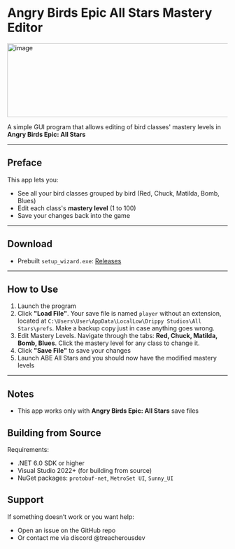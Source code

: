 # Angry Birds Epic All Stars Mastery Editor
<img width="896" height="169" alt="image" src="https://github.com/user-attachments/assets/319726e9-3859-4c68-a101-d02dc4e8dcc9" />

A simple GUI program that allows editing of bird classes' mastery levels in **Angry Birds Epic: All Stars**

---

## Preface
This app lets you:
* See all your bird classes grouped by bird (Red, Chuck, Matilda, Bomb, Blues)
* Edit each class's **mastery level** (1 to 100)
* Save your changes back into the game

---

## Download
- Prebuilt `setup_wizard.exe`: [Releases](https://github.com/TreacherousDev/Angry-Birds-Epic-All-Stars-Mastery-Editor/releases/tag/v1.0)

---

## How to Use
1. Launch the program
2. Click **"Load File"**. Your save file is named `player` without an extension, located at `C:\Users\User\AppData\LocalLow\Drippy Studios\All Stars\prefs`. Make a backup copy just in case anything goes wrong.
3. Edit Mastery Levels. Navigate through the tabs: **Red, Chuck, Matilda, Bomb, Blues**. Click the mastery level for any class to change it.
4. Click **"Save File"** to save your changes
5. Launch ABE All Stars and you should now have the modified mastery levels

---
## Notes
* This app works only with **Angry Birds Epic: All Stars** save files

## Building from Source
Requirements:
- .NET 6.0 SDK or higher
- Visual Studio 2022+ (for building from source)
- NuGet packages: `protobuf-net`, `MetroSet UI`, `Sunny_UI`

## Support
If something doesn’t work or you want help:
* Open an issue on the GitHub repo
* Or contact me via discord @treacherousdev

